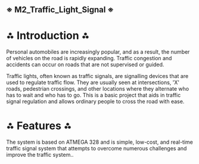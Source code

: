 
## ※ M2_Traffic_Light_Signal ※

# ⁂ Introduction ⁂
Personal automobiles are increasingly popular, and as a result, the number of vehicles on the road is rapidly expanding. Traffic congestion and accidents can occur on roads that are not supervised or guided.


Traffic lights, often known as traffic signals, are signalling devices that are used to regulate traffic flow. They are usually seen at intersections, 'X' roads, pedestrian crossings, and other locations where they alternate who has to wait and who has to go.
This is a basic project that aids in traffic signal regulation and allows ordinary people to cross the road with ease.


# ⁂ Features ⁂
The system is based on ATMEGA 328 and is simple, low-cost, and real-time traffic signal system that attempts to overcome numerous challenges and improve the traffic system..
